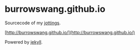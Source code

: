 # burrowswang.github.io

Sourcecode of my [jottings](http://burrowswang.github.io/).

[http://burrowswang.github.io/](http://burrowswang.github.io/)

Powered by [jekyll](http://jekyllrb.com/).
